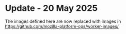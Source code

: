 # Update - 20 May 2025

The images defined here are now replaced with images in
https://github.com/mozilla-platform-ops/worker-images/
